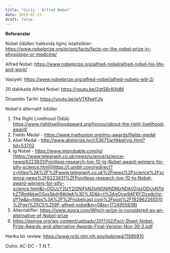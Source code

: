```yaml
---
title: "Giriş - Alfred Nobel"
date: 2019-02-21
draft: false
---
```


**Referanslar**

Nobel ödülleri hakkında ilginç istatistikler: <https://www.nobelprize.org/prizes/facts/facts-on-the-nobel-prize-in-physiology-or-medicine/>

Alfred Nobel: <https://www.nobelprize.org/alfred-nobel/alfred-nobel-his-life-and-work/>

Vasiyeti: <https://www.nobelprize.org/alfred-nobel/alfred-nobels-will-2/>

20 dakikada Alfred Nobel: <https://youtu.be/2gtS8r4jXdM>  


Dinamitin Tarihi: <https://youtu.be/wVTKfpeYJls>  


Nobel'e alternatif ödüller 

  1. The Right Livelihood Ödülü <https://www.rightlivelihoodaward.org/honour/about-the-right-livelihood-award/>
  2. Fields Medal - <https://www.mathunion.org/imu-awards/fields-medal>
  3. Abel Medal - <http://www.abelprize.no/c53671/artikkel/vis.html?tid=53702>
  4. Ig Nobel - <https://www.improbable.com/ig/> [https://www.telegraph.co.uk/news/science/science-news/6223831/Pointless-research-top-10-Ig-Nobel-award-winners-for-silly-science.html](https://t.umblr.com/redirect?z=https%3A%2F%2Fwww.telegraph.co.uk%2Fnews%2Fscience%2Fscience-news%2F6223831%2FPointless-research-top-10-Ig-Nobel-award-winners-for-silly-science.html&t=OGUzY2IzY2I2NjFkN2IzNGNlNDMzNDA0ZjgzODUxNTdhZTRmNjkwOSxxSkdHNklleA%3D%3D&b=t%3AgOvw9AFRYZIzxdcHz-dY1w&p=https%3A%2F%2Fnobelcast.com%2Fpost%2F182962265510%2Fgiri%25C5%259F-alfred-nobel&m=0&ts=1724955938)
  5. Alternatifler: <https://www.quora.com/Which-prize-is-considered-as-an-alternative-of-Nobel-prize>
  6. <https://esmoa.org/wp-content/uploads/2017/02/Fact-Sheet-Nobel-Prize-Awards-and-alternative-Awards-Final-Version-Nov-30-2.pdf>



Harika bir review: <https://www.ncbi.nlm.nih.gov/pubmed/11595910>

Outro: AC-DC - T.N.T.